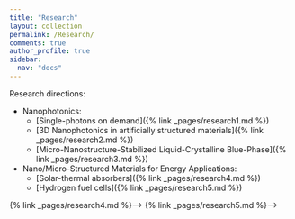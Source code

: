 ```yaml
---
title: "Research"
layout: collection
permalink: /Research/
comments: true
author_profile: true
sidebar:
  nav: "docs"
---
```


Research directions:
* Nanophotonics:
  * [Single-photons on demand]({% link _pages/research1.md %})
  * [3D Nanophotonics in artificially structured materials]({% link _pages/research2.md %})
  * [Micro-Nanostructure-Stabilized Liquid-Crystalline Blue-Phase]({% link _pages/research3.md %})
* Nano/Micro-Structured Materials for Energy Applications:
  * [Solar-thermal absorbers]({% link _pages/research4.md %})
  * [Hydrogen fuel cells]({% link _pages/research5.md %})
  
<!--* [Single photon sources]
* [Solar-thermal absorbers]
* [Hydrogen fuel cells]

[Link to a document]({% link _pages/research1.md %})

{% link _pages/research1.md %}
{% link _pages/research2.md %}
{% link _pages/research3.md %}-->
{% link _pages/research4.md %}-->
{% link _pages/research5.md %}-->
